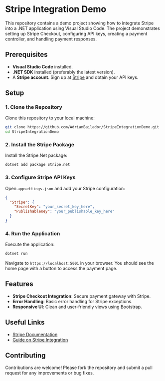 # Stripe Integration Demo

This repository contains a demo project showing how to integrate Stripe into a .NET application using Visual Studio Code. The project demonstrates setting up Stripe Checkout, configuring API keys, creating a payment controller, and handling payment responses.

## Prerequisites

- **Visual Studio Code** installed.
- **.NET SDK** installed (preferably the latest version).
- A **Stripe account**. Sign up at [Stripe](https://stripe.com) and obtain your API keys.

## Setup

### 1. Clone the Repository

Clone this repository to your local machine:

```bash
git clone https://github.com/AdrianBailador/StripeIntegrationDemo.git
cd StripeIntegrationDemo
```

### 2. Install the Stripe Package

Install the Stripe.Net package:

```bash
dotnet add package Stripe.net
```

### 3. Configure Stripe API Keys

Open `appsettings.json` and add your Stripe configuration:

```json
{
  "Stripe": {
    "SecretKey": "your_secret_key_here",
    "PublishableKey": "your_publishable_key_here"
  }
}
```

### 4. Run the Application

Execute the application:

```bash
dotnet run
```

Navigate to `https://localhost:5001` in your browser. You should see the home page with a button to access the payment page.

## Features

- **Stripe Checkout Integration**: Secure payment gateway with Stripe.
- **Error Handling**: Basic error handling for Stripe exceptions.
- **Responsive UI**: Clean and user-friendly views using Bootstrap.

## Useful Links

- [Stripe Documentation](https://stripe.com/docs)
- [Guide on Stripe Integration](https://github.com/AdrianBailador/StripeIntegrationDemo)

## Contributing

Contributions are welcome! Please fork the repository and submit a pull request for any improvements or bug fixes.
